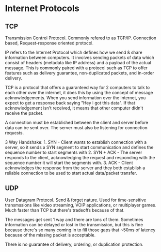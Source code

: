 # Internet Protocols

## TCP
Transmission Control Protocol.  Commonly refered to as TCP/IP.  Connection based,  Request-response oriented protocol.

IP refers to the Internet Protocol which defines how we send & share information between computers.  It involves sending packets of data which consist of headers (metadata like IP address) and a payload of the actual message.  This is commonly paired with a protocol such as TCP to offer features such as delivery guarantee, non-duplicated packets, and in-order delivery.

TCP is a protocol that offers a guaranteed way for 2 computers to talk to each other over the internet, it does this by using the concept of message acknowledgements. When you send information over the internet, you expect to get a response back saying "Hey I got this data".  If that acknowledgement isn't received, it means that other computer didn't receive the packet.

A connection must be established between the client and server before data can be sent over.  The server must also be listening for connection requests. 

3 Way Handshake:
    1. SYN - Client wants to establish connection with a server, so it sends a SYN segment to start communication and defines the sequence number to start segments with
    2. SYN + ACK - The server responds to the client, acknowledging the request and responding with the sequence number it will start the segments with.
    3. ACK - Client acknowledges the response from the server and they both establish a reliable connection to be used to start actual data/packet transfer.


## UDP
User Datagram Protocol.  Send & forget nature. Used for time-sensitive transmssions like video streaming, VOIP applications, or multiplayer games.  Much faster than TCP but there's tradeoffs because of that.

The messages get sent 1 way and there are tons of them.  Sometimes information can be delayed or lost in the transmission, but this is fine because there's so many coming in to fill those gaps that ~50ms of latency because of the missing packet is acceptable.

There is no guarantee of delivery, ordering, or duplication protection.